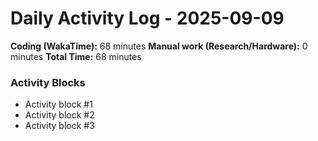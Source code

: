 # Daily Activity Log - 2025-09-09

**Coding (WakaTime):** 68 minutes
**Manual work (Research/Hardware):** 0 minutes
**Total Time:** 68 minutes

### Activity Blocks
- Activity block #1
- Activity block #2
- Activity block #3
